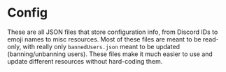 # Config
These are all JSON files that store configuration info, from Discord IDs to
emoji names to misc resources. Most of these files are meant to be read-only,
with really only `bannedUsers.json` meant to be updated (banning/unbanning
users). These files make it much easier to use and update different resources
without hard-coding them.
